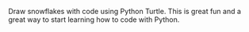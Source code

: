 Draw snowflakes with code using Python Turtle. This is great fun and a great way to start learning how to code with Python. 
